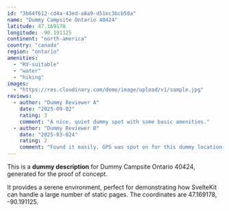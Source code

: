 ```yaml
---
id: "3b64f612-cd4a-43ed-a8a9-d51ec3bcb50a"
name: "Dummy Campsite Ontario 40424"
latitude: 47.169178
longitude: -90.191125
continent: "north-america"
country: "canada"
region: "ontario"
amenities:
  - "RV-suitable"
  - "water"
  - "hiking"
images:
  - "https://res.cloudinary.com/demo/image/upload/v1/sample.jpg"
reviews:
  - author: "Dummy Reviewer A"
    date: "2025-09-02"
    rating: 3
    comment: "A nice, quiet dummy spot with some basic amenities."
  - author: "Dummy Reviewer B"
    date: "2025-03-024"
    rating: 2
    comment: "Found it easily. GPS was spot on for this dummy location."
---
```


This is a **dummy description** for Dummy Campsite Ontario 40424, generated for the proof of concept.

It provides a serene environment, perfect for demonstrating how SvelteKit can handle a large number of static pages. The coordinates are 47.169178, -90.191125.
